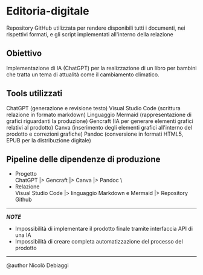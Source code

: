 # Editoria-digitale
Repository GitHub utilizzata per rendere disponibili tutti i documenti, nei rispettivi formati, e gli script implementati all'interno della relazione
## Obiettivo
Implementazione di IA (ChatGPT) per la realizzazione di un libro per bambini che tratta un tema di attualità come il cambiamento climatico.

## Tools utilizzati
ChatGPT (generazione e revisione testo)
Visual Studio Code (scrittura relazione in formato markdown)
Linguaggio Mermaid (rappresentazione di grafici riguardanti la produzione)
Gencraft (IA per generare elementi grafici relativi al prodotto)
Canva (inserimento degli elementi grafici all'interno del prodotto e correzioni grafiche)
Pandoc (conversione in formati HTML5, EPUB per la distribuzione digitale)

## Pipeline delle dipendenze di produzione
- Progetto \
ChatGPT |> Gencraft |> Canva |> Pandoc \
- Relazione \
Visual Studio Code |> linguaggio Markdown e Mermaid |> Repository Github

---

***NOTE***
- Impossibilità di implementare il prodotto finale tramite interfaccia API di una IA
- Impossibilità di creare completa automatizzazione del processo del prodotto

---
@author Nicolò Debiaggi
